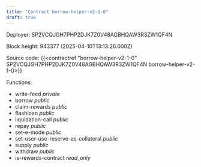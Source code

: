 ```yaml
---
title: "Contract borrow-helper-v2-1-0"
draft: true
---
```

Deployer: SP2VCQJGH7PHP2DJK7Z0V48AGBHQAW3R3ZW1QF4N


 



Block height: 943377 (2025-04-10T13:13:26.000Z)

Source code: {{<contractref "borrow-helper-v2-1-0" SP2VCQJGH7PHP2DJK7Z0V48AGBHQAW3R3ZW1QF4N borrow-helper-v2-1-0>}}

Functions:

* write-feed _private_
* borrow _public_
* claim-rewards _public_
* flashloan _public_
* liquidation-call _public_
* repay _public_
* set-e-mode _public_
* set-user-use-reserve-as-collateral _public_
* supply _public_
* withdraw _public_
* is-rewards-contract _read_only_
